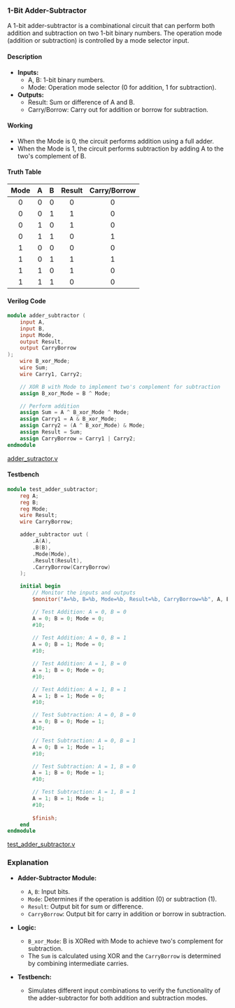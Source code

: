 ### 1-Bit Adder-Subtractor

A 1-bit adder-subtractor is a combinational circuit that can perform both addition and subtraction on two 1-bit binary numbers. The operation mode (addition or subtraction) is controlled by a mode selector input.

#### Description
- **Inputs:**
  - A, B: 1-bit binary numbers.
  - Mode: Operation mode selector (0 for addition, 1 for subtraction).
- **Outputs:**
  - Result: Sum or difference of A and B.
  - Carry/Borrow: Carry out for addition or borrow for subtraction.

#### Working
- When the Mode is 0, the circuit performs addition using a full adder.
- When the Mode is 1, the circuit performs subtraction by adding A to the two's complement of B.

#### Truth Table

| Mode | A | B | Result | Carry/Borrow |
|:----:|:---:|:---:|:----:|:----------:|
| 0 | 0 | 0 | 0 | 0|
| 0 | 0 | 1 | 1 | 0|
| 0 | 1 | 0 | 1 | 0|
| 0 | 1 | 1 | 0 | 1|
| 1 | 0 | 0 | 0 | 0|
| 1 | 0 | 1 | 1 | 1|
| 1 | 1 | 0 | 1 | 0|
| 1 | 1 | 1 | 0 | 0|



#### Verilog Code
```verilog
module adder_subtractor (
    input A,
    input B,
    input Mode,
    output Result,
    output CarryBorrow
);
    wire B_xor_Mode;
    wire Sum;
    wire Carry1, Carry2;

    // XOR B with Mode to implement two's complement for subtraction
    assign B_xor_Mode = B ^ Mode;

    // Perform addition
    assign Sum = A ^ B_xor_Mode ^ Mode;
    assign Carry1 = A & B_xor_Mode;
    assign Carry2 = (A ^ B_xor_Mode) & Mode;
    assign Result = Sum;
    assign CarryBorrow = Carry1 | Carry2;
endmodule
```
[adder_sutractor.v](adder_sutractor.v)

#### Testbench
```verilog
module test_adder_subtractor;
    reg A;
    reg B;
    reg Mode;
    wire Result;
    wire CarryBorrow;

    adder_subtractor uut (
        .A(A),
        .B(B),
        .Mode(Mode),
        .Result(Result),
        .CarryBorrow(CarryBorrow)
    );

    initial begin
        // Monitor the inputs and outputs
        $monitor("A=%b, B=%b, Mode=%b, Result=%b, CarryBorrow=%b", A, B, Mode, Result, CarryBorrow);

        // Test Addition: A = 0, B = 0
        A = 0; B = 0; Mode = 0;
        #10;
        
        // Test Addition: A = 0, B = 1
        A = 0; B = 1; Mode = 0;
        #10;

        // Test Addition: A = 1, B = 0
        A = 1; B = 0; Mode = 0;
        #10;

        // Test Addition: A = 1, B = 1
        A = 1; B = 1; Mode = 0;
        #10;

        // Test Subtraction: A = 0, B = 0
        A = 0; B = 0; Mode = 1;
        #10;

        // Test Subtraction: A = 0, B = 1
        A = 0; B = 1; Mode = 1;
        #10;

        // Test Subtraction: A = 1, B = 0
        A = 1; B = 0; Mode = 1;
        #10;

        // Test Subtraction: A = 1, B = 1
        A = 1; B = 1; Mode = 1;
        #10;
        
        $finish;
    end
endmodule
```
[test_adder_subtractor.v](test_adder_subtractor.v)

### Explanation
- **Adder-Subtractor Module:**
  - `A`, `B`: Input bits.
  - `Mode`: Determines if the operation is addition (0) or subtraction (1).
  - `Result`: Output bit for sum or difference.
  - `CarryBorrow`: Output bit for carry in addition or borrow in subtraction.

- **Logic:**
  - `B_xor_Mode`: B is XORed with Mode to achieve two's complement for subtraction.
  - The `Sum` is calculated using XOR and the `CarryBorrow` is determined by combining intermediate carries.

- **Testbench:**
  - Simulates different input combinations to verify the functionality of the adder-subtractor for both addition and subtraction modes.
